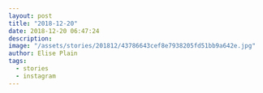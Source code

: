 ```yaml
---
layout: post
title: "2018-12-20"
date: 2018-12-20 06:47:24
description: 
image: "/assets/stories/201812/43786643cef8e7938205fd51bb9a642e.jpg"
author: Elise Plain
tags: 
  - stories
  - instagram
---
```



<p></p>
